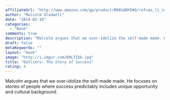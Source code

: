 ```yaml
---
affiliateUrl: "http://www.amazon.com/gp/product/B001ANYDAO/ref=as_li_ss_tl?ie=UTF8&camp=1789&creative=390957&creativeASIN=B001ANYDAO&linkCode=as2&tag=jaktre-20"
author: "Malcolm Gladwell"
date: "2014-02-10"
categories:
  - "Book"
comments: true
description: "Malcolm argues that we over-idolize the self-made made. He focuses on stories of people where success predictably includes unique opportunity and cult"
draft: false
metaKeywords: ""
layout: "book"
image: "http://i.imgur.com/D0LTIbk.jpg"
title: "Outliers: The Story of Success"
rating: 4
---
```


Malcolm argues that we over-idolize the self-made made. He focuses on stories of people where success predictably includes unique opportunity and cultural background.
